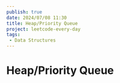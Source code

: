 ```yaml
---
publish: true
date: 2024/07/08 11:30
title: Heap/Priority Queue
project: leetcode-every-day
tags:
 - Data Structures
---
```


# Heap/Priority Queue
